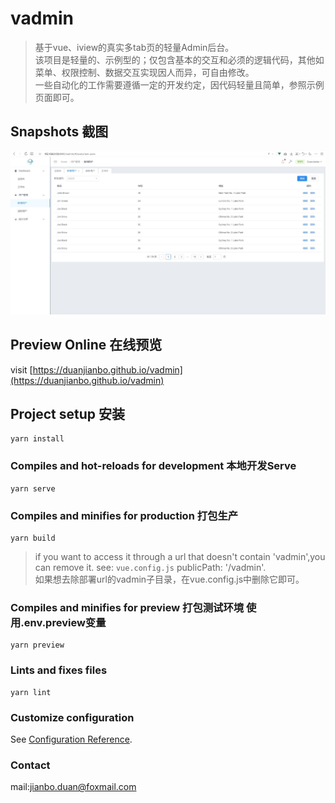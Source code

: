 # vadmin
> 基于vue、iview的真实多tab页的轻量Admin后台。  
> 该项目是轻量的、示例型的；仅包含基本的交互和必须的逻辑代码，其他如菜单、权限控制、数据交互实现因人而异，可自由修改。  
> 一些自动化的工作需要遵循一定的开发约定，因代码轻量且简单，参照示例页面即可。

## Snapshots 截图
![](snapshots/1.jpg)

## Preview Online 在线预览
visit [https://duanjianbo.github.io/vadmin](https://duanjianbo.github.io/vadmin)

## Project setup 安装
```
yarn install
```

### Compiles and hot-reloads for development 本地开发Serve
```
yarn serve
```

### Compiles and minifies for production 打包生产
```
yarn build
```
> if you want to access it through a url that doesn't contain 'vadmin',you can remove it. see: `vue.config.js`  publicPath: '/vadmin'.  
如果想去除部署url的vadmin子目录，在vue.config.js中删除它即可。

### Compiles and minifies for preview 打包测试环境 使用.env.preview变量
```
yarn preview
```

### Lints and fixes files
```
yarn lint
```

### Customize configuration  
See [Configuration Reference](https://cli.vuejs.org/config/).  

### Contact  
mail:jianbo.duan@foxmail.com  
